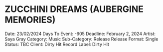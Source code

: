 # ZUCCHINI DREAMS (AUBERGINE MEMORIES)

Date: 23/02/2024
Days To Event: -605
Deadline: February 2, 2024
Artist: Saya Gray
Category: Music
Sub-Category: Release
Release Format: Single
Status: TBC
Client: Dirty Hit
Record Label: Dirty Hit